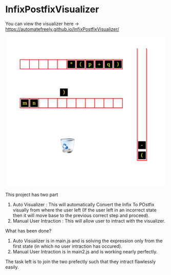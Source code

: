 # InfixPostfixVisualizer
You can view the visualizer here -> https://automatefreely.github.io/InfixPostfixVisualizer/ 

![Image of the visualizer](https://github.com/automatefreely/InfixPostfixVisualizer/blob/main/preview.png)

This project has two part
1. Auto Visualizer : This will automatically Convert the Infix To POstfix visually from where the user left (If the user left in an incorrect state then it will move base to the previous correct step and proceed).
2. Manual User Intraction : This will allow user to intract with the visualizer.

What has been done?
1. Auto Visualizer is in main.js and is solving the expression only from the first state (in which no user intraction has occured).
2. Manual User Intraction is in main2.js and is working nearly perfectly.

The task left is to join the two prefectly such that they intract flawlessly easily.
